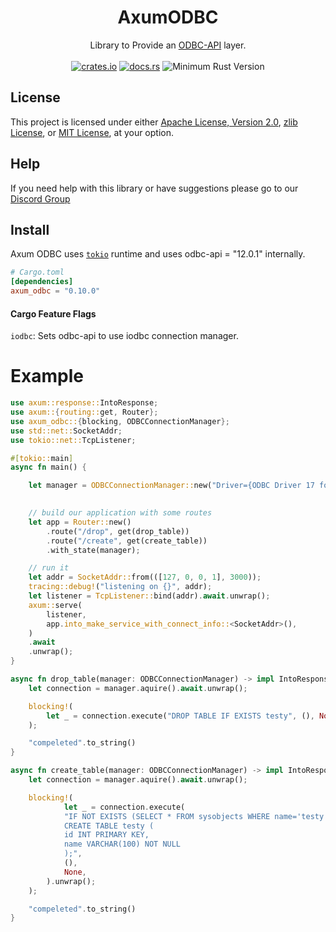 <h1 align="center">
    AxumODBC
</h1>
<div align="center">
    Library to Provide an <a href="https://github.com/pacman82/odbc-api">ODBC-API</a> layer.
</div>
<br />
<div align="center">
    <a href="https://crates.io/crates/axum_odbc"><img src="https://img.shields.io/crates/v/axum_odbc?style=plastic" alt="crates.io"></a>
    <a href="https://docs.rs/axum_odbc"><img src="https://docs.rs/axum_odbc/badge.svg" alt="docs.rs"></a>
    <img src="https://img.shields.io/badge/min%20rust-1.60-green.svg" alt="Minimum Rust Version">
</div>

## License

This project is licensed under either [Apache License, Version 2.0](LICENSE-APACHE), [zlib License](LICENSE-ZLIB), or [MIT License](LICENSE-MIT), at your option.

## Help

If you need help with this library or have suggestions please go to our [Discord Group](https://discord.gg/gVXNDwpS3Z)

## Install

Axum ODBC uses [`tokio`] runtime and uses odbc-api = "12.0.1" internally.

[`tokio`]: https://github.com/tokio-rs/tokio

```toml
# Cargo.toml
[dependencies]
axum_odbc = "0.10.0"
```

#### Cargo Feature Flags
`iodbc`: Sets odbc-api to use iodbc connection manager.

# Example

```rust no_run
use axum::response::IntoResponse;
use axum::{routing::get, Router};
use axum_odbc::{blocking, ODBCConnectionManager};
use std::net::SocketAddr;
use tokio::net::TcpListener;

#[tokio::main]
async fn main() {

    let manager = ODBCConnectionManager::new("Driver={ODBC Driver 17 for SQL Server};Server=localhost;UID=SA;PWD=My@Test@Password1;", 5);

    
    // build our application with some routes
    let app = Router::new()
        .route("/drop", get(drop_table))
        .route("/create", get(create_table))
        .with_state(manager);

    // run it
    let addr = SocketAddr::from(([127, 0, 0, 1], 3000));
    tracing::debug!("listening on {}", addr);
    let listener = TcpListener::bind(addr).await.unwrap();
    axum::serve(
        listener,
        app.into_make_service_with_connect_info::<SocketAddr>(),
    )
    .await
    .unwrap();
}

async fn drop_table(manager: ODBCConnectionManager) -> impl IntoResponse {
    let connection = manager.aquire().await.unwrap();

    blocking!(
        let _ = connection.execute("DROP TABLE IF EXISTS testy", (), None).unwrap();
    );

    "compeleted".to_string()
}

async fn create_table(manager: ODBCConnectionManager) -> impl IntoResponse {
    let connection = manager.aquire().await.unwrap();

    blocking!(
            let _ = connection.execute(
            "IF NOT EXISTS (SELECT * FROM sysobjects WHERE name='testy' AND xtype='U')
            CREATE TABLE testy (
            id INT PRIMARY KEY,
            name VARCHAR(100) NOT NULL
            );",
            (),
            None,
        ).unwrap();
    );

    "compeleted".to_string()
}
```
